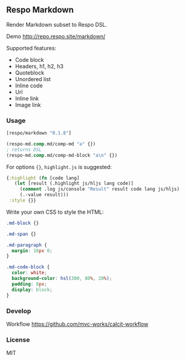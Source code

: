 
Respo Markdown
----

Render Markdown subset to Respo DSL.

Demo http://repo.respo.site/markdown/

Supported features:

* Code block
* Headers, h1, h2, h3
* Quoteblock
* Unordered list
* Inline code
* Url
* Inline link
* Image link

### Usage

```clojure
[respo/markdown "0.1.8"]
```

```clojure
(respo-md.comp.md/comp-md "a" {})
; returns DSL
(respo-md.comp.md/comp-md-block "a\n" {})
```

For options `{}`, `highlight.js` is suggested:

```clojure
{:highlight (fn [code lang]
   (let [result (.highlight js/hljs lang code)]
     (comment .log js/console "Result" result code lang js/hljs)
     (.-value result)))
 :style {}}
```

Write your own CSS to style the HTML:

```css
.md-block {}

.md-span {}

.md-paragraph {
  margin: 16px 0;
}

.md-code-block {
  color: white;
  background-color: hsl(300, 80%, 20%);
  padding: 8px;
  display: block;
}
```

### Develop

Workflow https://github.com/mvc-works/calcit-workflow

### License

MIT
